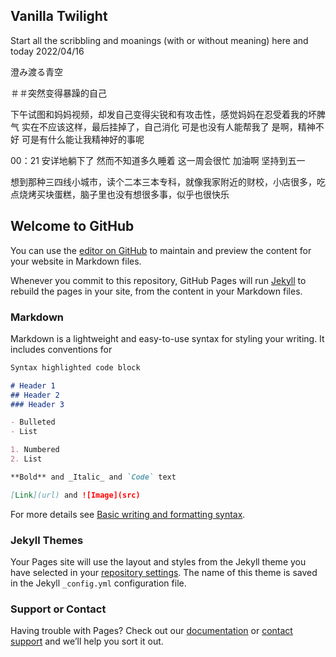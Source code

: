 ## Vanilla Twilight

Start all the scribbling and moanings (with or without meaning)
here and today
2022/04/16

澄み渡る青空

＃＃突然变得暴躁的自己

下午试图和妈妈视频，却发自己变得尖锐和有攻击性，感觉妈妈在忍受着我的坏脾气
实在不应该这样，最后挂掉了，自己消化
可是也没有人能帮我了
是啊，精神不好
可是有什么能让我精神好的事呢

00：21
安详地躺下了
然而不知道多久睡着
这一周会很忙
加油啊
坚持到五一

想到那种三四线小城市，读个二本三本专科，就像我家附近的财校，小店很多，吃点烧烤买块蛋糕，脑子里也没有想很多事，似乎也很快乐
## Welcome to GitHub 

You can use the [editor on GitHub](https://github.com/UKAHOK/UKAHOK.GitHub.io/edit/main/index.md) to maintain and preview the content for your website in Markdown files.

Whenever you commit to this repository, GitHub Pages will run [Jekyll](https://jekyllrb.com/) to rebuild the pages in your site, from the content in your Markdown files.

### Markdown

Markdown is a lightweight and easy-to-use syntax for styling your writing. It includes conventions for

```markdown
Syntax highlighted code block

# Header 1
## Header 2
### Header 3

- Bulleted
- List

1. Numbered
2. List

**Bold** and _Italic_ and `Code` text

[Link](url) and ![Image](src)
```

For more details see [Basic writing and formatting syntax](https://docs.github.com/en/github/writing-on-github/getting-started-with-writing-and-formatting-on-github/basic-writing-and-formatting-syntax).

### Jekyll Themes

Your Pages site will use the layout and styles from the Jekyll theme you have selected in your [repository settings](https://github.com/UKAHOK/UKAHOK.GitHub.io/settings/pages). The name of this theme is saved in the Jekyll `_config.yml` configuration file.

### Support or Contact

Having trouble with Pages? Check out our [documentation](https://docs.github.com/categories/github-pages-basics/) or [contact support](https://support.github.com/contact) and we’ll help you sort it out.
